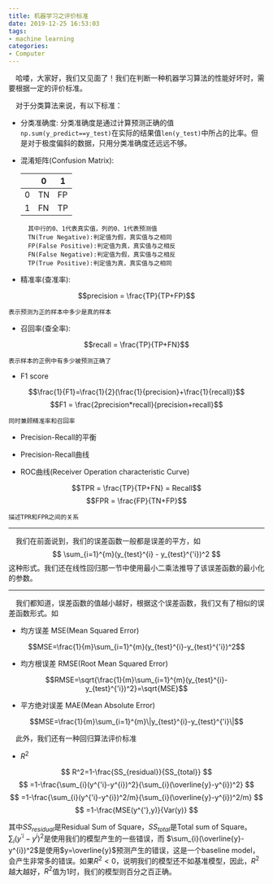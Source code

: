 ```yaml
---
title: 机器学习之评价标准
date: 2019-12-25 16:53:03
tags:
- machine learning
categories: 
- Computer
---
```


&ensp;&ensp;哈喽，大家好，我们又见面了！我们在判断一种机器学习算法的性能好坏时，需要根据一定的评价标准。

&ensp;&ensp;对于分类算法来说，有以下标准：

* 分类准确度:
    分类准确度是通过计算预测正确的值```np.sum(y_predict==y_test)```在实际的结果值```len(y_test)```中所占的比率。但是对于极度偏斜的数据，只用分类准确度还远远不够。

* 混淆矩阵(Confusion Matrix):

    |  |0 | 1 | 
    | --- | --- | --- |
    | 0 | TN | FP | 
    | 1 | FN | TP |

        其中行的0、1代表真实值，列的0、1代表预测值
        TN(True Negative):判定值为假，真实值与之相同
        FP(False Positive):判定值为真，真实值与之相反
        FN(False Negative):判定值为假，真实值与之相反
        TP(True Positive):判定值为真，真实值与之相同

* 精准率(查准率):

$$precision = \frac{TP}{TP+FP}$$

    表示预测为正的样本中多少是真的样本

* 召回率(查全率):

$$recall = \frac{TP}{TP+FN}$$

    表示样本的正例中有多少被预测正确了

* F1 score

$$\frac{1}{F1}=\frac{1}{2}(\frac{1}{precision}+\frac{1}{recall})$$
$$F1 = \frac{2precision*recall}{precision+recall}$$

    同时兼顾精准率和召回率

* Precision-Recall的平衡

* Precision-Recall曲线

* ROC曲线(Receiver Operation characteristic Curve)

$$TPR = \frac{TP}{TP+FN} = Recall$$
$$FPR = \frac{FP}{TN+FP}$$
    
    描述TPR和FPR之间的关系



***
&ensp;&ensp;我们在前面说到，我们的误差函数一般都是误差的平方，如$$ \sum_{i=1}^{m}(y_{test}^{i} - y_{test}^{'i})^2 $$这种形式。我们还在线性回归那一节中使用最小二乘法推导了该误差函数的最小化的参数。
***
&ensp;&ensp;我们都知道，误差函数的值越小越好，根据这个误差函数，我们又有了相似的误差函数形式。如

* 均方误差 MSE(Mean Squared Error)

$$MSE=\frac{1}{m}\sum_{i=1}^{m}(y_{test}^{i}-y_{test}^{'i})^2$$

* 均方根误差 RMSE(Root Mean Squared Error)

$$RMSE=\sqrt{\frac{1}{m}\sum_{i=1}^{m}(y_{test}^{i}-y_{test}^{'i})^2}=\sqrt{MSE}$$

* 平方绝对误差 MAE(Mean Absolute Error)

$$MSE=\frac{1}{m}\sum_{i=1}^{m}\|y_{test}^{i}-y_{test}^{'i}\|$$

&ensp;&ensp;此外，我们还有一种回归算法评价标准

* $R^2$

$$
R^2=1-\frac{SS_{residual}}{SS_{total}}
$$
$$
=1-\frac{\sum_{i}(y^{'i}-y^{i})^2}{\sum_{i}(\overline{y}-y^{i})^2}
$$
$$
=1-\frac{\sum_{i}(y^{'i}-y^{i})^2/m}{\sum_{i}(\overline{y}-y^{i})^2/m}
$$
$$
=1-\frac{MSE(y^{'},y)}{Var(y)}
$$

其中$SS_{residual}$是Residual Sum of Square，$SS_{total}$是Total sum of Square。$\sum_{i}(y^{'i}-y^{i})^2$是使用我们的模型产生的一些错误，而 $\sum_{i}(\overline{y}-y^{i})^2$是使用$y=\overline{y}$预测产生的错误，这是一个baseline model，会产生非常多的错误。如果$R^2<0$，说明我们的模型还不如基准模型，因此，$R^2$越大越好，$R^2$值为1时，我们的模型则百分之百正确。


